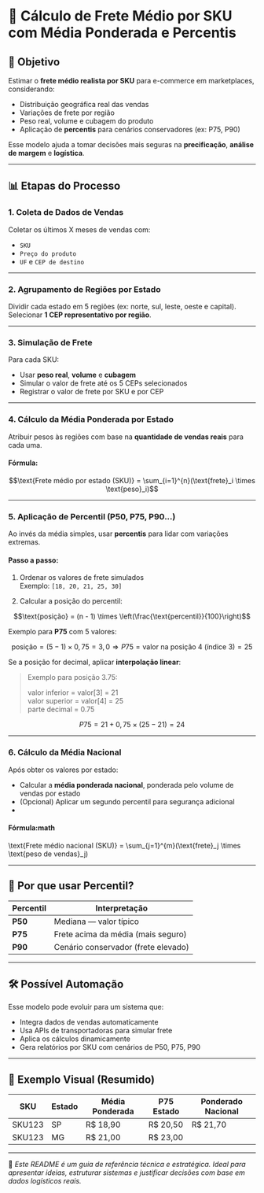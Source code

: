 
# 🚚 Cálculo de Frete Médio por SKU com Média Ponderada e Percentis

## 🎯 Objetivo

Estimar o **frete médio realista por SKU** para e-commerce em marketplaces, considerando:

- Distribuição geográfica real das vendas
- Variações de frete por região
- Peso real, volume e cubagem do produto
- Aplicação de **percentis** para cenários conservadores (ex: P75, P90)

Esse modelo ajuda a tomar decisões mais seguras na **precificação**, **análise de margem** e **logística**.

---

## 📊 Etapas do Processo

### 1. Coleta de Dados de Vendas

Coletar os últimos X meses de vendas com:

- `SKU`
- `Preço do produto`
- `UF` e `CEP de destino`

---

### 2. Agrupamento de Regiões por Estado

Dividir cada estado em 5 regiões (ex: norte, sul, leste, oeste e capital).  
Selecionar **1 CEP representativo por região**.

---

### 3. Simulação de Frete

Para cada SKU:

- Usar **peso real**, **volume** e **cubagem**
- Simular o valor de frete até os 5 CEPs selecionados
- Registrar o valor de frete por SKU e por CEP

---

### 4. Cálculo da Média Ponderada por Estado

Atribuir pesos às regiões com base na **quantidade de vendas reais** para cada uma.

#### Fórmula:

```math
\text{Frete médio por estado (SKU)} = \sum_{i=1}^{n}(\text{frete}_i \times \text{peso}_i)
```

---

### 5. Aplicação de Percentil (P50, P75, P90...)

Ao invés da média simples, usar **percentis** para lidar com variações extremas.

#### Passo a passo:

1. Ordenar os valores de frete simulados  
   Exemplo: `[18, 20, 21, 25, 30]`

2. Calcular a posição do percentil:

```math
\text{posição} = (n - 1) \times \left(\frac{\text{percentil}}{100}\right)
```

Exemplo para **P75** com 5 valores:

```math
\text{posição} = (5 - 1) \times 0{,}75 = 3{,}0
\Rightarrow P75 = \text{valor na posição 4 (índice 3)} = 25
```

Se a posição for decimal, aplicar **interpolação linear**:

> Exemplo para posição 3.75:
> 
> valor inferior = valor[3] = 21  
> valor superior = valor[4] = 25  
> parte decimal = 0.75

```math
P75 = 21 + 0{,}75 \times (25 - 21) = 24
```

---

### 6. Cálculo da Média Nacional

Após obter os valores por estado:

- Calcular a **média ponderada nacional**, ponderada pelo volume de vendas por estado
- (Opcional) Aplicar um segundo percentil para segurança adicional
- 
#### Fórmula:math

\text{Frete médio nacional (SKU)} = \sum_{j=1}^{m}(\text{frete}_j \times \text{peso de vendas}_j)


---

## 🧠 Por que usar Percentil?

| Percentil | Interpretação                          |
|-----------|----------------------------------------|
| **P50**   | Mediana — valor típico                 |
| **P75**   | Frete acima da média (mais seguro)     |
| **P90**   | Cenário conservador (frete elevado)    |

---

## 🛠 Possível Automação

Esse modelo pode evoluir para um sistema que:

- Integra dados de vendas automaticamente
- Usa APIs de transportadoras para simular frete
- Aplica os cálculos dinamicamente
- Gera relatórios por SKU com cenários de P50, P75, P90

---

## 📎 Exemplo Visual (Resumido)

| SKU     | Estado | Média Ponderada | P75 Estado | Ponderado Nacional |
|---------|--------|------------------|------------|--------------------|
| SKU123  | SP     | R$ 18,90         | R$ 20,50   | R$ 21,70           |
| SKU123  | MG     | R$ 21,00         | R$ 23,00   |                    |

---

📌 *Este README é um guia de referência técnica e estratégica. Ideal para apresentar ideias, estruturar sistemas e justificar decisões com base em dados logísticos reais.*
